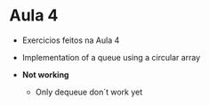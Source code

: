 # Aula 4

- Exercicios feitos na Aula 4
- Implementation of a queue using a circular array

- **Not working**
  - Only dequeue don´t work yet
